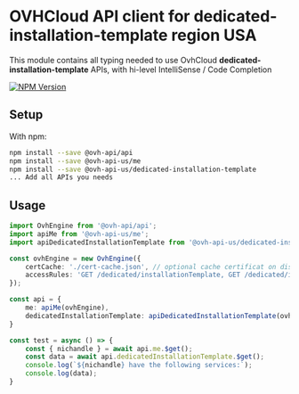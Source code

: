# OVHCloud API client for **dedicated-installation-template** region USA

This module contains all typing needed to use OvhCloud **dedicated-installation-template** APIs, with hi-level IntelliSense / Code Completion

[![NPM Version](https://img.shields.io/npm/v/@ovh-api-us/dedicated-installation-template.svg?style=flat)](https://www.npmjs.org/package/@ovh-api-us/dedicated-installation-template)

## Setup

With npm:

```bash
npm install --save @ovh-api/api
npm install --save @ovh-api-us/me
npm install --save @ovh-api-us/dedicated-installation-template
... Add all APIs you needs
```

## Usage

```typescript
import OvhEngine from '@ovh-api/api';
import apiMe from '@ovh-api-us/me';
import apiDedicatedInstallationTemplate from '@ovh-api-us/dedicated-installation-template';

const ovhEngine = new OvhEngine({ 
    certCache: './cert-cache.json', // optional cache certificat on disk.
    accessRules: 'GET /dedicated/installationTemplate, GET /dedicated/installationTemplate/*, GET /me', // optional limit the requested privileges.
});

const api = {
    me: apiMe(ovhEngine),
    dedicatedInstallationTemplate: apiDedicatedInstallationTemplate(ovhEngine),
}

const test = async () => {
    const { nichandle } = await api.me.$get();
    const data = await api.dedicatedInstallationTemplate.$get();
    console.log(`${nichandle} have the following services:`);
    console.log(data);
}
```
